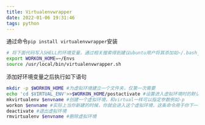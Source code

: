 ```yaml
---
title: Virtualenvwrapper
date: 2022-01-06 19:31:46
tags: python
---
```



通过命令`pip install virtualenvwrapper`安装<!-- more -->  

```bash
# 将下面代码写入SHELL的环境变量，通过相关搜索得到建议ubuntu用户将其添加如~/.bash_profile文件内，deepin下好像没有，因此我将其添加进了~/.bashrc
export WORKON_HOME=~/Envs
source /usr/local/bin/virtualenvwrapper.sh
```

添加好环境变量之后执行如下语句
```bash
mkdir -p $WORKON_HOME #为虚拟环境建立一个文件夹，仅第一次需要
echo 'cd $VIRTUAL_ENV'>>$WORKON_HOME/postactivate #设置进入虚拟环境时的默认目录
mkvirtualenv $envname #创建一个虚拟环境，和virtual一样可以指定参数例如-p
workon $envname #实际上当你新建的时候，你就会进入这个虚拟环境，这条命令用于你下一次再进入或切换到envname环境下
deactivate #退出虚拟环境
rmvirtualenv $envname #删除虚拟环境
```
